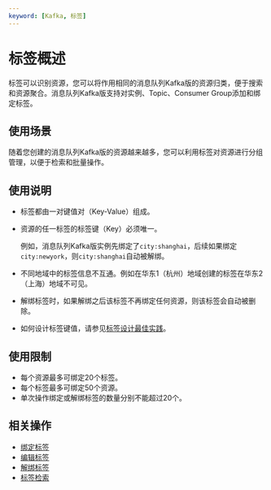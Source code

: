 ```yaml
---
keyword: [Kafka, 标签]
---
```


# 标签概述

标签可以识别资源，您可以将作用相同的消息队列Kafka版的资源归类，便于搜索和资源聚合。消息队列Kafka版支持对实例、Topic、Consumer Group添加和绑定标签。

## 使用场景

随着您创建的消息队列Kafka版的资源越来越多，您可以利用标签对资源进行分组管理，以便于检索和批量操作。

## 使用说明

-   标签都由一对键值对（Key-Value）组成。
-   资源的任一标签的标签键（Key）必须唯一。

    例如，消息队列Kafka版实例先绑定了`city:shanghai`，后续如果绑定`city:newyork`，则`city:shanghai`自动被解绑。

-   不同地域中的标签信息不互通。例如在华东1（杭州）地域创建的标签在华东2（上海）地域不可见。
-   解绑标签时，如果解绑之后该标签不再绑定任何资源，则该标签会自动被删除。
-   如何设计标签键值，请参见[标签设计最佳实践](/cn.zh-CN/最佳实践/标签设计最佳实践.md)。

## 使用限制

-   每个资源最多可绑定20个标签。
-   每个标签最多可绑定50个资源。
-   单次操作绑定或解绑标签的数量分别不能超过20个。

## 相关操作

-   [绑定标签](/cn.zh-CN/用户指南/标签/绑定标签.md)
-   [编辑标签](/cn.zh-CN/用户指南/标签/编辑标签.md)
-   [解绑标签](/cn.zh-CN/用户指南/标签/解绑标签.md)
-   [标签检索](/cn.zh-CN/用户指南/标签/标签检索.md)

